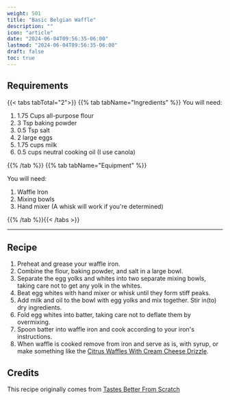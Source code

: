 ```yaml
---
weight: 501
title: "Basic Belgian Waffle"
description: ""
icon: "article"
date: "2024-06-04T09:56:35-06:00"
lastmod: "2024-06-04T09:56:35-06:00"
draft: false
toc: true
---
```


## Requirements

{{< tabs tabTotal="2">}} {{% tab tabName="Ingredients" %}} You will need:

1. 1.75 Cups all-purpose flour
2. 3 Tsp baking powder
3. 0.5 Tsp salt
4. 2 large eggs
5. 1.75 cups milk
6. 0.5 cups neutral cooking oil (I use canola)

{{% /tab %}} {{% tab tabName="Equipment" %}}

You will need:

1. Waffle Iron
2. Mixing bowls
3. Hand mixer (A whisk will work if you're determined)

{{% /tab %}}{{< /tabs >}}

---

## Recipe

1. Preheat and grease your waffle iron.
2. Combine the flour, baking powder, and salt in a large bowl.
3. Separate the egg yolks and whites into two separate mixing bowls, taking care
   not to get any yolk in the whites.
4. Beat egg whites with hand mixer or whisk until they form stiff peaks.
5. Add milk and oil to the bowl with egg yolks and mix together. Stir in(to) dry
   ingredients.
6. Fold egg whites into batter, taking care not to deflate them by overmixing.
7. Spoon batter into waffle iron and cook according to your iron's instructions.
8. When waffle is cooked remove from iron and serve as is, with syrup, or make
   something like the
   [Citrus Waffles With Cream Cheese Drizzle](../brunch/citruswaffles.md).

## Credits

This recipe originally comes from
[Tastes Better From Scratch](https://tastesbetterfromscratch.com/belgian-waffles/)
